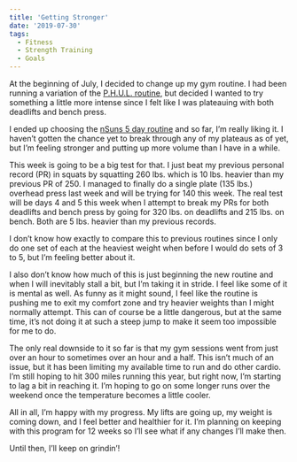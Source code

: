 ```yaml
---
title: 'Getting Stronger'
date: '2019-07-30'
tags:
  - Fitness
  - Strength Training
  - Goals
---
```


At the beginning of July, I decided to change up my gym routine. I had been running a variation of the [P.H.U.L. routine](https://www.muscleandstrength.com/workouts/phul-workout), but decided I wanted to try something a little more intense since I felt like I was plateauing with both deadlifts and bench press.
<!-- excerpt -->

I ended up choosing the [nSuns 5 day routine](https://liftvault.com/programs/powerlifting/n-suns-lifting-spreadsheets/#Progression_for_Main_Lifts) and so far, I’m really liking it. I haven’t gotten the chance yet to break through any of my plateaus as of yet, but I’m feeling stronger and putting up more volume than I have in a while.

This week is going to be a big test for that. I just beat my previous personal record (PR) in squats by squatting 260 lbs. which is 10 lbs. heavier than my previous PR of 250. I managed to finally do a single plate (135 lbs.) overhead press last week and will be trying for 140 this week. The real test will be days 4 and 5 this week when I attempt to break my PRs for both deadlifts and bench press by going for 320 lbs. on deadlifts and 215 lbs. on bench. Both are 5 lbs. heavier than my previous records.

I don’t know how exactly to compare this to previous routines since I only do one set of each at the heaviest weight when before I would do sets of 3 to 5, but I’m feeling better about it.

I also don’t know how much of this is just beginning the new routine and when I will inevitably stall a bit, but I’m taking it in stride. I feel like some of it is mental as well. As funny as it might sound, I feel like the routine is pushing me to exit my comfort zone and try heavier weights than I might normally attempt. This can of course be a little dangerous, but at the same time, it’s not doing it at such a steep jump to make it seem too impossible for me to do.

The only real downside to it so far is that my gym sessions went from just over an hour to sometimes over an hour and a half. This isn’t much of an issue, but it has been limiting my available time to run and do other cardio. I’m still hoping to hit 300 miles running this year, but right now, I’m starting to lag a bit in reaching it. I’m hoping to go on some longer runs over the weekend once the temperature becomes a little cooler.

All in all, I’m happy with my progress. My lifts are going up, my weight is coming down, and I feel better and healthier for it. I’m planning on keeping with this program for 12 weeks so I’ll see what if any changes I’ll make then.

Until then, I’ll keep on grindin’!
